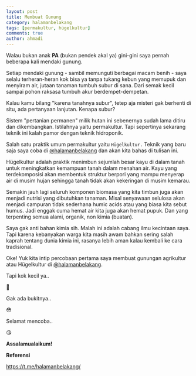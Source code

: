 ```yaml
---
layout: post
title: Membuat Gunung
category: halamanbelakang
tags: [permakultur, hügelkultur]
comments: true
author: ahmadi
---
```

Walau bukan anak **PA** (bukan pendek akal ya) gini-gini saya pernah beberapa kali mendaki gunung.

Setiap mendaki gunung - sambil memunguti berbagai macam benih - saya selalu terheran-heran kok bisa ya tanpa tukang kebun yang memupuk dan menyiram air, jutaan tanaman tumbuh subur di sana. Dari semak kecil sampai pohon raksasa tumbuh akur berdempet-dempetan. 

Kalau kamu bilang "karena tanahnya subur", tetep aja misteri gak berhenti di situ, ada pertanyaan lanjutan. Kenapa subur?

Sistem "pertanian permanen" milik hutan ini sebenernya sudah lama ditiru dan dikembangkan. Istilahnya yaitu permakultur. Tapi sepertinya sekarang teknik ini kalah pamor dengan teknik hidroponik.

Salah satu praktik umum permakultur yaitu `Hügelkultur.` Teknik yang baru saja saya coba di [@halamanbelakang](https://t.me/halamanbelakang/) dan akan kita bahas di tulisan ini.

Hügelkultur adalah praktik menimbun sejumlah besar kayu di dalam tanah untuk meningkatkan kemampuan tanah dalam menahan air. Kayu yang terdekomposisi akan membentuk struktur berpori yang mampu menyerap air di musim hujan sehingga tanah tidak akan kekeringan di musim kemarau.

Semakin jauh lagi seluruh komponen biomasa yang kita timbun juga akan menjadi nutrisi yang dibutuhkan tanaman. Misal senyawaan selulosa akan menjadi campuran tidak sederhana humic acids atau yang biasa kita sebut humus. Jadi enggak cuma hemat air kita juga akan hemat pupuk. Dan yang terpenting semua alami, organik, non kimia (buatan).

Saya gak anti bahan kimia sih. Malah ini adalah cabang ilmu kecintaan saya. Tapi karena kebanyakan warga kita masih awam bahkan sering salah kaprah tentang dunia kimia ini, rasanya lebih aman kalau kembali ke cara tradisional.

Oke! Yuk kita intip percobaan pertama saya membuat gunungan agrikultur atau Hügelkultur di [@halamanbelakang](https://t.me/halamanbelakang/).


<script async src="https://telegram.org/js/telegram-widget.js?1" data-telegram-post="halamanbelakang/604" data-width="100%"></script>

<script async src="https://telegram.org/js/telegram-widget.js?1" data-telegram-post="halamanbelakang/605" data-width="100%"></script>

<script async src="https://telegram.org/js/telegram-widget.js?1" data-telegram-post="halamanbelakang/606" data-width="100%"></script>

<script async src="https://telegram.org/js/telegram-widget.js?1" data-telegram-post="halamanbelakang/607" data-width="100%"></script>

<script async src="https://telegram.org/js/telegram-widget.js?1" data-telegram-post="halamanbelakang/608" data-width="100%"></script>

<script async src="https://telegram.org/js/telegram-widget.js?1" data-telegram-post="halamanbelakang/609" data-width="100%"></script>

Tapi kok kecil ya..

🤔

Gak ada bukitnya..

😳

Selamat mencoba..

😘

**Assalamualaikum!**

**Referensi**

<https://t.me/halamanbelakang/>

